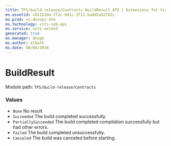 ```yaml
---
title: TFS/build-release/Contracts BuildResult API | Extensions for Visual Studio Team Services
ms.assetid: c02121da-7f2c-6d1c-3f11-badd2a52fb2c
ms.prod: vs-devops-alm
ms.technology: vsts-sub-api
ms.service: vsts-extend
generated: true
ms.manager: douge
ms.author: elbatk
ms.date: 08/04/2016
---
```


# BuildResult

Module path: `TFS/build-release/Contracts`

### Values

* `None` No result
* `Succeeded` The build completed successfully.
* `PartiallySucceeded` The build completed compilation successfully but had other errors.
* `Failed` The build completed unsuccessfully.
* `Canceled` The build was canceled before starting.

